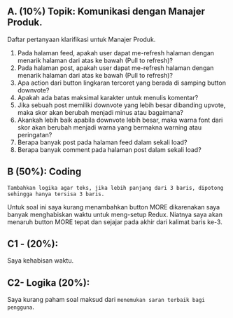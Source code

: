 ## A. (10%) Topik: Komunikasi dengan Manajer Produk. 
Daftar pertanyaan klarifikasi untuk Manajer Produk.
1. Pada halaman feed, apakah user dapat me-refresh halaman dengan menarik halaman dari atas ke bawah (Pull to refresh)?
2. Pada halaman post, apakah user dapat me-refresh halaman dengan menarik halaman dari atas ke bawah (Pull to refresh)?
3. Apa action dari button lingkaran tercoret yang berada di samping button downvote?
4. Apakah ada batas maksimal karakter untuk menulis komentar?
5. Jika sebuah post memiliki downvote yang lebih besar dibanding upvote, maka skor akan berubah menjadi minus atau bagaimana?
6. Akankah lebih baik apabila downvote lebih besar, maka warna font dari skor akan berubah menjadi warna yang bermakna warning atau peringatan?
7. Berapa banyak post pada halaman feed dalam sekali load?
8. Berapa banyak comment pada halaman post dalam sekali load?

## B (50%): Coding
`Tambahkan logika agar teks, jika lebih panjang dari 3 baris, dipotong sehingga hanya tersisa 3 baris.`

Untuk soal ini saya kurang menambahkan button MORE dikarenakan saya banyak menghabiskan waktu untuk meng-setup Redux. Niatnya saya akan menaruh button MORE tepat dan sejajar pada akhir dari kalimat baris ke-3.

## C1 - (20%):
Saya kehabisan waktu.

## C2- Logika (20%):
Saya kurang paham soal maksud dari `menemukan saran terbaik bagi pengguna`.
